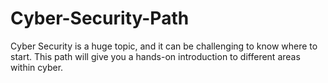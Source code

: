 # Cyber-Security-Path
Cyber Security is a huge topic, and it can be challenging to know where to start. This path will give you a hands-on introduction to different areas within cyber.
